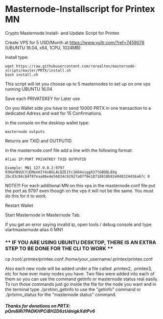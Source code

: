 # Masternode-Installscript for Printex MN


Crypto Masternode Install- and Update Script for Printex

Create VPS for 5 USD/Month at https://www.vultr.com/?ref=7459078 (UBUNTU 16.04, x64, 1CPU, 1024MB) 

Install type:

    wget https://raw.githubusercontent.com/rarealton/masternode-scripts/master/PRTX/install.sh
    bash install.sh

This script will let you choose up to 5 masternodes to set up on one vps running UBUNTU 16.04

Save each PRIVATEKEY for Later use

On you Wallet side you have to send 10000 PRTX in one transaction to a dedicated Adress and wait for 15 Confirmations.

in the console on the desktop wallet type:

    masternode outputs

Returns are TXID and OUTPUTID

in the masternode.conf file add a line with the following format:
    
    Alias IP:PORT PRIVATKEY TXID OUTPUTID

    Example: MN1 127.0.0.2:9797 93HaYBVUCYjEMeeH1Y4sBGLALQZE1Yc1K64xiqgX37tGBDQL8Xg 2bcd3c84c84f87eaa86e4e56834c92927a07f9e18718810b92e0d0324456a67c 0

NOTE!!! For each additional MN on this vps in the masternode.conf file put the port as 9797 even though on the vps it will not be the same. You must do this for it to work. 

Restart Wallet

Start Masternode in Masternode Tab.

If you get an error saying invalid ip, open tools / debug console and type startmasternode alias 0 MN1

### ** IF YOU ARE USING UBUNTU DESKTOP, THERE IS AN EXTRA STEP TO BE DONE FOR THE CLI TO WORK **
cp /root/.printex/printex.conf /home/your_username/.printex/printex.conf

 Also each new node will be added under a file called .printex2, .printex3, etc for how ever many nodes you have. Two files were added into each of them so you can use the command getinfo or masternode status real easily. 
 To run those commands just go inside the file for the node you want and in the terminal type ./prxtmn_getinfo to use the "getinfo" command or ./prtxmn_status for the "masternode status" command. 

##### Thanks for donations on PRTX: pQm8iRi7PADKHPCiBH2D6zUdnigkXdtPv6
